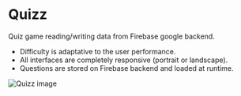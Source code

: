 # Quizz

Quiz game reading/writing data from Firebase google backend. 

* Difficulty is adaptative to the user performance.
* All interfaces are completely responsive (portrait or landscape).
* Questions are stored on Firebase backend and loaded at runtime.

![Quizz image](http://www.juanmaramon.com/assets/img/Quizz.png)

